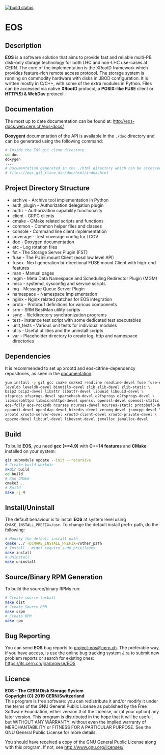 [![build status](https://gitlab.cern.ch/dss/eos/badges/master/build.svg)](https://gitlab.cern.ch/dss/eos/commits/master)

# EOS

## Description

**EOS** is a software solution that aims to provide fast and reliable multi-PB
disk-only storage technology for both LHC and non-LHC use-cases at CERN. The
core of the implementation is the XRootD framework which provides feature-rich
remote access protocol. The storage system is running on commodity hardware
with disks in JBOD configuration. It is written mostly in C/C++, with some of
the extra modules in Python. Files can be accessed via native **XRootD**
protocol, a **POSIX-like FUSE** client or **HTTP(S) & WebDav** protocol.

## Documentation

The most up to date documentation can be found at:
http://eos-docs.web.cern.ch/eos-docs/


**Doxygent** documentation of the API is available in the ``./doc`` directory
 and can be generated using the following command:

```bash
# Inside the EOS git clone directory
cd doc
doxygen
....
# Documentation generated in the ./html directory which can be accessed using any browser
# file:///eos_git_clone_dir/doc/html/index.html
```

## Project Directory Structure

* archive - Archive tool implementation in Python
* auth_plugin - Authorization delegation plugin
* authz - Authorization capability functionality
* client - GRPC clients
* cmake - CMake related scripts and functions
* common - Common helper files and classes
* console - Command line client implementation
* coverage - Test coverage config for LCOV
* doc - Doxygen documentation
* etc - Log rotation files
* fst - The Storage Server Plugin (FST)
* fuse - The FUSE mount Client (eosd low level API)
* fusex- Next generation bi-directional FUSE mount Client with high-end features
* man - Manual pages
* mgm - Meta Data Namespace and Scheduling Redirector Plugin (MGM)
* misc - systemd, sysconfig and service scripts
* mq - Message Queue Server Plugin
* namespace - Namespace Implementation
* nginx - Nginx related patches for EOS integration
* proto - Protobuf definitions for various components
* srm - SRM BestMan utility scripts
* sync - file/directory synchronization programs
* test - Instance test script with some dedicated test executables
* unit_tests - Various unit tests for individual modules
* utils - Useful utilities and the uninstall scripts
* var - Placeholder directory to create log, http and namespace directories

## Dependencies

It is recommended to set up xrootd and eos-citrine-dependency repositories,
as seen in the [documentation][1].

```bash
yum install -y git gcc cmake cmake3 readline readline-devel fuse fuse-devel \
leveldb leveldb-devel binutils-devel zlib zlib-devel zlib-static \
bzip2 bzip2-devel libattr libattr-devel libuuid libuuid-devel \
xfsprogs xfsprogs-devel sparsehash-devel e2fsprogs e2fsprogs-devel \
libmicrohttpd libmicrohttpd-devel openssl openssl-devel openssl-static \
eos-folly eos-rocksdb ncurses ncurses-devel ncurses-static protobuf3-devel \
cppunit-devel openldap-devel hiredis-devel zeromq-devel jsoncpp-devel \
xrootd xrootd-server-devel xrootd-client-devel xrootd-private-devel \
cppzmq-devel libcurl-devel libevent-devel jemalloc jemalloc-devel
```

## Build

To build **EOS**, you need **gcc (>=4.9)** with **C++14 features** and **CMake** 
installed on your system:

```bash
git submodule update --init --recursive
# Create build workdir
mkdir build
cd build
# Run CMake
cmake3 ..
# Build
make -j 4
```

## Install/Uninstall

The default behaviour is to install **EOS** at system level using `CMAKE_INSTALL_PREFIX=/usr`.
To change the default install prefix path, do the following:

```bash
# Modify the default install path
cmake ../ -DCMAKE_INSTALL_PREFIX=/other_path
# Install - might require sudo privileges
make install
# Uninstall
make uninstall
```

## Source/Binary RPM Generation

To build the source/binary RPMs run:

```bash
# Create source tarball
make dist
# Create Source RPM
make srpm
# Create RPM
make rpm
```

## Bug Reporting

You can send **EOS** bug reports to <project-eos@cern.ch>. 
The preferable way, if you have access, is use the online bug tracking 
system [Jira][2] to submit new problem reports or search for existing ones: 
https://its.cern.ch/jira/browse/EOS

## Licence

**EOS - The CERN Disk Storage System**  
**Copyright (C) 2019 CERN/Switzerland**  
This program is free software: you can redistribute it and/or modify it under
the terms of the GNU General Public License as published by the Free Software
Foundation, either version 3 of the License, or (at your option) any later
version. This program is distributed in the hope that it will be useful,
but WITHOUT ANY WARRANTY, without even the implied warranty of MERCHANTABILITY
or FITNESS FOR A PARTICULAR PURPOSE. See the GNU General Public License for more
details.

You should have received a copy of the GNU General Public License
along with this program.  If not, see <http://www.gnu.org/licenses/>.

[1]: http://eos-docs.web.cern.ch/eos-docs/quickstart/setup_repo.html#eos-base-setup-repos
[2]: https://its.cern.ch/jira/secure/Dashboard.jspa
